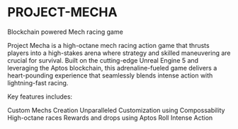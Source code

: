 # PROJECT-MECHA
Blockchain powered Mech racing game

Project Mecha is a high-octane mech racing action game that thrusts players into a high-stakes arena where strategy and skilled maneuvering are crucial for survival. Built on the cutting-edge Unreal Engine 5 and leveraging the Aptos blockchain, this adrenaline-fueled game delivers a heart-pounding experience that seamlessly blends intense action with lightning-fast racing.

Key features includes:

Custom Mechs Creation
Unparalleled Customization using Compossability
High-octane races
Rewards and drops using Aptos Roll
Intense Action
